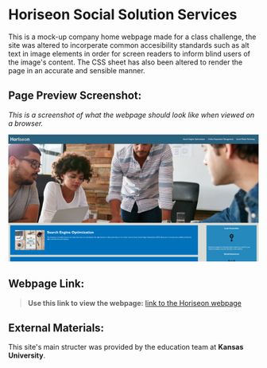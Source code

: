 # Horiseon Social Solution Services
This is a mock-up company home webpage made for a class challenge, the site was altered to incorperate common accesibility standards such as alt text in image elements in order for screen readers to inform blind users of the image's content. The CSS sheet has also been altered to render the page in an accurate and sensible manner.

## Page Preview Screenshot:
*This is a screenshot of what the webpage should look like when viewed on a browser.*

![a screenshot of the Horiseon webpage as viewed in a web browser](./assets/images/horiseonScreenshot.png)

## Webpage Link:
> **Use this link to view the webpage:** [link to the Horiseon webpage](https://antimatternova.github.io/Horiseon-Social-Services/)

## External Materials:
This site's main structer was provided by the education team at **Kansas University**.